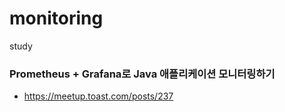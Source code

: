 # monitoring
study


### Prometheus + Grafana로 Java 애플리케이션 모니터링하기
- https://meetup.toast.com/posts/237
